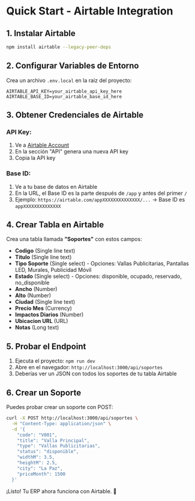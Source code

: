 # Quick Start - Airtable Integration

## 1. Instalar Airtable

```bash
npm install airtable --legacy-peer-deps
```

## 2. Configurar Variables de Entorno

Crea un archivo `.env.local` en la raíz del proyecto:

```env
AIRTABLE_API_KEY=your_airtable_api_key_here
AIRTABLE_BASE_ID=your_airtable_base_id_here
```

## 3. Obtener Credenciales de Airtable

### API Key:
1. Ve a [Airtable Account](https://airtable.com/account)
2. En la sección "API" genera una nueva API key
3. Copia la API key

### Base ID:
1. Ve a tu base de datos en Airtable
2. En la URL, el Base ID es la parte después de `/app` y antes del primer `/`
3. Ejemplo: `https://airtable.com/appXXXXXXXXXXXXXX/...` → Base ID es `appXXXXXXXXXXXXXX`

## 4. Crear Tabla en Airtable

Crea una tabla llamada **"Soportes"** con estos campos:

- **Codigo** (Single line text)
- **Titulo** (Single line text)  
- **Tipo Soporte** (Single select) - Opciones: Vallas Publicitarias, Pantallas LED, Murales, Publicidad Móvil
- **Estado** (Single select) - Opciones: disponible, ocupado, reservado, no_disponible
- **Ancho** (Number)
- **Alto** (Number)
- **Ciudad** (Single line text)
- **Precio Mes** (Currency)
- **Impactos Diarios** (Number)
- **Ubicacion URL** (URL)
- **Notas** (Long text)

## 5. Probar el Endpoint

1. Ejecuta el proyecto: `npm run dev`
2. Abre en el navegador: `http://localhost:3000/api/soportes`
3. Deberías ver un JSON con todos los soportes de tu tabla Airtable

## 6. Crear un Soporte

Puedes probar crear un soporte con POST:

```bash
curl -X POST http://localhost:3000/api/soportes \
  -H "Content-Type: application/json" \
  -d '{
    "code": "V001",
    "title": "Valla Principal",
    "type": "Vallas Publicitarias",
    "status": "disponible",
    "widthM": 3.5,
    "heightM": 2.5,
    "city": "La Paz",
    "priceMonth": 1500
  }'
```

¡Listo! Tu ERP ahora funciona con Airtable. 🚀
